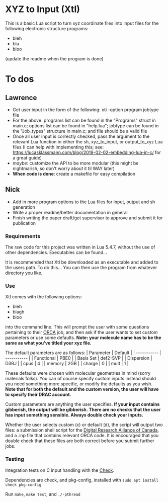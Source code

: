 # XYZ to Input (XtI)
This is a basic Lua script to turn xyz coordinate files into input files for the following electronic structure programs:
- bleh
- bla
- bloo

(update the readme when the program is done)

# To dos
## Lawrence
- Get user input in the form of the following: xti -option program jobtype file
- For the above: programs list can be found in the "Programs" struct in main.c; options list can be found in "help.lua"; jobtype can be found in the "Job_types" structure in main.c; and file should be a valid file
- Once all user input is correctly checked, pass the argument to the relevant Lua function in either the sh, xyz_to_input, or output_to_xyz Lua files (I can help with implementing this; see: https://lucasklassmann.com/blog/2019-02-02-embedding-lua-in-c/ for a great guide)
- *maybe*: customize the API to be more modular (this might be nightmarish, so don't worry about it til WAY later)
- **When code is done**: create a makefile for easy compilation

## Nick
- Add in more program options to the Lua files for input, output and sh generation
- Write a proper readme/better documentation in general
- Finish writing the paper draft/get supervisor to approve and submit it for publication

### Requirements
The raw code for this project was written in Lua 5.4.7, without the use of other dependencies. Executables can be found... 

It is recommended that XtI be downloaded as an executable and added to the users path. To do this... You can then use the program from whatever directory you like.

### Use
XtI comes with the following options:
- bleh
- blagh
- bloo

into the command line. This will prompt the user with some questions pertaining to their [ORCA](https://pubs.aip.org/aip/jcp/article/152/22/224108/1061982/The-ORCA-quantum-chemistry-program-package) job, and then ask if the user wants to set custom parameters or use some defaults. **Note: your molecule name has to be the same as what you've titled your xyz file.**

The default parameters are as follows:
| Parameter   | Default     |
| ----------- | ----------- |
| Functional  | PBE0        |
| Basis Set   | def2-SVP    |
| Dispersion  | D3BJ        |
| cpus        | 4           |
| memory      | 2GB         |
| charge      | 0           |
| mult        | 1           |

These defaults were chosen with molecular geometries in mind (sorry materials folks). You can of course specify custom inputs instead should you need something more specific, or modify the defaults as you wish. **Note that for both the default and the custom version, the user will have to specify their DRAC account.**

Custom parameters are anything the user specifies. **If your input contains gibberish, the output will be gibberish. There are no checks that the user has input something sensible. Always double check your inputs.**

Whether the user selects custom (c) or default (d), the script will output two files: a submission shell script for the [Digital Research Alliance of Canada](https://docs.alliancecan.ca/wiki/Technical_documentation), and a .inp file that contains relevant ORCA code. It is encouraged that you double check that these files are both correct before you submit further jobs.

### Testing
Integration tests on C input handling with the [Check](https://libcheck.github.io/check/).

Dependencies are check, and pkg-config, installed with `sudo apt install check pkg-config`

Run `make`, `make test`, and `./-pthread`

